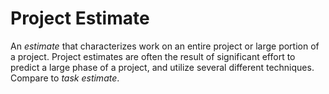 # Project Estimate


An *estimate* that characterizes work on an entire project or large
portion of a project. Project estimates are often the result of
significant effort to predict a large phase of a project, and utilize
several different techniques. Compare to *task estimate*.

